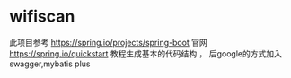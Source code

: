 # wifiscan

此项目参考 https://spring.io/projects/spring-boot 官网
https://spring.io/quickstart 教程生成基本的代码结构 ，
后google的方式加入 swagger,mybatis plus